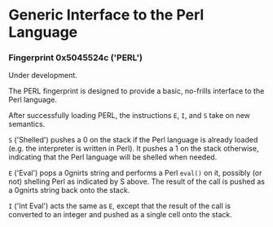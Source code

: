 Generic Interface to the Perl Language
======================================

### Fingerprint 0x5045524c ('PERL')

Under development.

The PERL fingerprint is designed to provide a basic, no-frills interface
to the Perl language.

After successfully loading PERL, the instructions `E`, `I`, and `S` take
on new semantics.

`S` ('Shelled') pushes a 0 on the stack if the Perl language is already
loaded (e.g. the interpreter is written in Perl). It pushes a 1 on the
stack otherwise, indicating that the Perl language will be shelled when
needed.

`E` ('Eval') pops a 0gnirts string and performs a Perl `eval()` on it,
possibly (or not) shelling Perl as indicated by S above. The result of
the call is pushed as a 0gnirts string back onto the stack.

`I` ('Int Eval') acts the same as `E`, except that the result of the
call is converted to an integer and pushed as a single cell onto the
stack.
